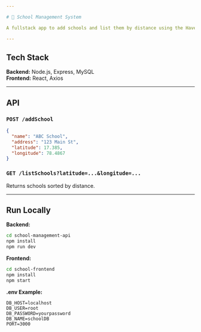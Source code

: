 ```yaml
---

# 🏫 School Management System

A fullstack app to add schools and list them by distance using the Haversine formula.

---
```



##  Tech Stack

**Backend:** Node.js, Express, MySQL  
**Frontend:** React, Axios

---

##  API

### `POST /addSchool`

```json
{
  "name": "ABC School",
  "address": "123 Main St",
  "latitude": 17.385,
  "longitude": 78.4867
}
````

### `GET /listSchools?latitude=...&longitude=...`

Returns schools sorted by distance.

---

##  Run Locally

**Backend:**

```bash
cd school-management-api
npm install
npm run dev
```

**Frontend:**

```bash
cd school-frontend
npm install
npm start
```

**.env Example:**

```env
DB_HOST=localhost
DB_USER=root
DB_PASSWORD=yourpassword
DB_NAME=schoolDB
PORT=3000

```

